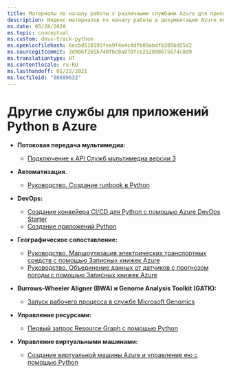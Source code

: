 ```yaml
---
title: Материалы по началу работы с различными службами Azure для приложений Python
description: Индекс материалов по началу работы в документации Azure по различным службам для приложений Python.
ms.date: 05/28/2020
ms.topic: conceptual
ms.custom: devx-track-python
ms.openlocfilehash: 6ecbd510195fea9f4e4c4dfb09abdfb385bd55d2
ms.sourcegitcommit: 3d906f265b748fbc0a070fce252098675674c8d9
ms.translationtype: HT
ms.contentlocale: ru-RU
ms.lasthandoff: 01/22/2021
ms.locfileid: "98699632"
---
```

# <a name="other-services-for-python-apps-on-azure"></a>Другие службы для приложений Python в Azure

- **Потоковая передача мультимедиа:**
  - [Подключение к API Служб мультимедиа версии 3](/azure/media-services/latest/configure-connect-python-howto)

- **Автоматизация.**
  - [Руководство. Создание runbook в Python](/azure/automation/learn/automation-tutorial-runbook-textual-python2
)

- **DevOps:**
  - [Создание конвейера CI/CD для Python с помощью Azure DevOps Starter](/azure/devops-project/azure-devops-project-python)
  - [Создание приложений Python](/azure/devops/pipelines/ecosystems/python)

- **Географическое сопоставление:**
  - [Руководство. Маршрутизация электрических транспортных средств с помощью Записных книжек Azure](/azure/azure-maps/tutorial-ev-routing)
  - [Руководство. Объединение данных от датчиков с прогнозом погоды с помощью Записных книжек Azure](/azure/azure-maps/weather-service-tutorial)

- **Burrows-Wheeler Aligner (BWA) и Genome Analysis Toolkit (GATK):**
  - [Запуск рабочего процесса в службе Microsoft Genomics](/azure/genomics/quickstart-run-genomics-workflow-portal)

- **Управление ресурсами:**
  - [Первый запрос Resource Graph с помощью Python](/azure/governance/resource-graph/first-query-python)

- **Управление виртуальными машинами:**
  - [Создание виртуальной машины Azure и управление ею с помощью Python](/azure/virtual-machines/windows/python)
